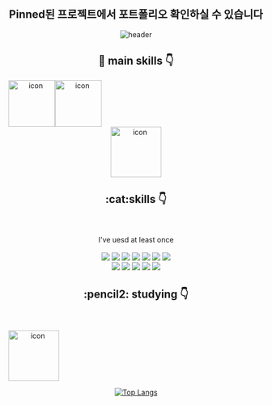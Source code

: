 
<div align="center">
<h2> Pinned된 프로젝트에서 포트폴리오 확인하실 수 있습니다 </h2>

<!--
**mayo516/mayo516** is a ✨ _special_ ✨ repository because its `README.md` (this file) appears on your GitHub profile.

Here are some ideas to get you started:

- 🔭 I’m currently working on ...
- 🌱 I’m currently learning ...
- 👯 I’m looking to collaborate on ...
- 🤔 I’m looking for help with ...
- 💬 Ask me about ...
- 📫 How to reach me: ...
- 😄 Pronouns: ...
- ⚡ Fun fact: ...
-->

![header](https://capsule-render.vercel.app/api?type=waving&text=%20Hello!&fontColor=ffffff%20&height=300&fontSize=100&color=auto)


 <h2> 🤖 main skills 👇</h2>

<div style="display: flex; align-items: flex-start;"><img src="https://techstack-generator.vercel.app/js-icon.svg" alt="icon" width="92" height="92" /><img src="https://techstack-generator.vercel.app/github-icon.svg" alt="icon" width="92" height="92" /></div>
<img src="https://techstack-generator.vercel.app/react-icon.svg" alt="icon" width="100" height="100" />
 <h2> :cat:skills 👇</h2>
 <br><br>
 I've uesd at least once
 <br><br>
<img src="https://img.shields.io/badge/HTML5-E34F26?style=flat-square&logo=HTML5&logoColor=E34F26"/> 
<img src="https://img.shields.io/badge/CSS3-1572B6?style=flat-square&logo=CSS&logoColor=1572B6"/>
<img src="https://img.shields.io/badge/JavaScript-F7DF1E?style=flat-square&logo=JavaScript&logoColor=white"/>
<img src="https://img.shields.io/badge/Sass-CC6699?style=flat-square&logo=simpleicons=Sass&logoColor=white"/>
<img src="https://img.shields.io/badge/Tailwind CSS-06B6D4?style=flat-square&logo=simpleicons=Tailwind CSS&logoColor=white"/>
<img src="https://img.shields.io/badge/Bootstrap-7952B3?style=flat-square&logo=simpleicons=Bootstrap&logoColor=white"/>
 <img src="https://img.shields.io/badge/Jest-C21325?style=flat-square&logo=Jest&logoColor=white"/>
  <br>
  <img src="https://img.shields.io/badge/Redux-764ABC?style=flat-square&logo=Redux&logoColor=white"/>
 <img src="https://img.shields.io/badge/React-61DAFB?style=flat-square&logo=React&logoColor=black"/>
  <img src="https://img.shields.io/badge/TypeScript-3178C6?style=flat-square&logo=TypeScript&logoColor=white"/>
 <img src="https://img.shields.io/badge/styled-components-DB7093?style=flat-square&logo=styled-components&logoColor=white"/>
<img src="https://img.shields.io/badge/MySQL-4479A1?style=flat-square&logo=MySQL&logoColor=white"/>
  <h2> :pencil2: studying  👇</h2> <br><br>

<div style="display: flex; align-items: flex-start;"><img src="https://techstack-generator.vercel.app/ts-icon.svg" alt="icon" width="100" height="100" /></div>

[![Top Langs](https://github-readme-stats.vercel.app/api/top-langs/?username=mayo516)](https://github.com/mayo516/github-readme-stats)
  
</div>
